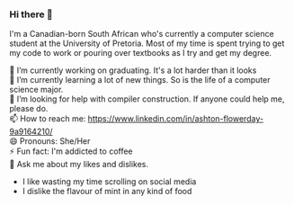 ### Hi there 👋

I'm a Canadian-born South African who's currently a computer science student at the University of Pretoria. Most of my time is spent trying to get my code to work or pouring over textbooks as I try and get my degree.

🔭 I’m currently working on graduating. It's a lot harder than it looks<br/>
🌱 I’m currently learning a lot of new things. So is the life of a computer science major.<br/>
🤔 I’m looking for help with compiler construction. If anyone could help me, please do.<br/>
📫 How to reach me: https://www.linkedin.com/in/ashton-flowerday-9a9164210/<br/>
😄 Pronouns: She/Her<br/>
⚡ Fun fact: I'm addicted to coffee<br/>
💬 Ask me about my likes and dislikes.<br/>
<ul>
      <li>I like wasting my time scrolling on social media<br/>
      <li>I dislike the flavour of mint in any kind of food<br/>
</ul>
